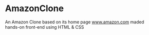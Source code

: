 # AmazonClone
An Amazon Clone based on its home page www.amazon.com maded hands-on front-end using HTML &amp; CSS
